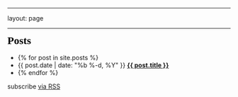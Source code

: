 
--- 
layout: page 

---

</span></p>
<h1 style="margin: 0.0px 0.0px 16.1px 0.0px; font: 24.0px Times; color: #000000; -webkit-text-stroke: #000000"><span class="s1"><b>Posts</b></span></h1>
<ul class="ul1">
  <li class="li1"><span class="s2"></span><span class="s1">{% for post in site.posts %}</span></li>
  <li class="li1"><span class="s2"></span><span class="s1">{{ post.date | date: "%b %-d, %Y" }} <a href="file:///Users/lixialin/lxlkkj.github.io/%7B%7B%20post.url%20%7C%20prepend:%20site.baseurl%20%7D%7D"><span class="s3"><b>{{ post.title }}</b></span></a></span><span class="s4"><b> <br>
</b></span></li>
  <li class="li1"><span class="s2"></span><span class="s1">{% endfor %}<span class="Apple-converted-space"> </span></span></li>
</ul>
<p class="p3"><span class="s1">subscribe <a href="file:///Users/lixialin/lxlkkj.github.io/%7B%7B"><span class="s5">via RSS</span></a></span></p>
</body>
</html>
